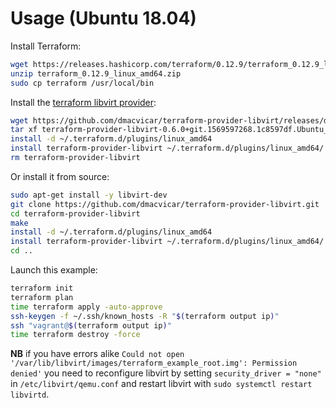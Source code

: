 # Usage (Ubuntu 18.04)

Install Terraform:

```bash
wget https://releases.hashicorp.com/terraform/0.12.9/terraform_0.12.9_linux_amd64.zip
unzip terraform_0.12.9_linux_amd64.zip
sudo cp terraform /usr/local/bin
```

Install the [terraform libvirt provider](https://github.com/dmacvicar/terraform-provider-libvirt):

```bash
wget https://github.com/dmacvicar/terraform-provider-libvirt/releases/download/v0.6.0/terraform-provider-libvirt-0.6.0+git.1569597268.1c8597df.Ubuntu_18.04.amd64.tar.gz
tar xf terraform-provider-libvirt-0.6.0+git.1569597268.1c8597df.Ubuntu_18.04.amd64.tar.gz
install -d ~/.terraform.d/plugins/linux_amd64
install terraform-provider-libvirt ~/.terraform.d/plugins/linux_amd64/
rm terraform-provider-libvirt
```

Or install it from source:

```bash
sudo apt-get install -y libvirt-dev
git clone https://github.com/dmacvicar/terraform-provider-libvirt.git
cd terraform-provider-libvirt
make
install -d ~/.terraform.d/plugins/linux_amd64
install terraform-provider-libvirt ~/.terraform.d/plugins/linux_amd64/
cd ..
```

Launch this example:

```bash
terraform init
terraform plan
time terraform apply -auto-approve
ssh-keygen -f ~/.ssh/known_hosts -R "$(terraform output ip)"
ssh "vagrant@$(terraform output ip)"
time terraform destroy -force
```

**NB** if you have errors alike `Could not open '/var/lib/libvirt/images/terraform_example_root.img': Permission denied'` you need to reconfigure libvirt by setting `security_driver = "none"` in `/etc/libvirt/qemu.conf` and restart libvirt with `sudo systemctl restart libvirtd`.
